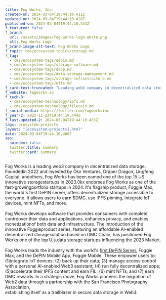 ```yaml
---
title: Fog Works, Inc.
created-on: 2024-03-04T19:44:10.411Z
updated-on: 2024-03-04T19:44:10.420Z
published-on: 2024-03-04T19:44:10.434Z
f_featured: false
f_brand:
  url: /assets/images/fog-works-logo-white.png
  alt: Fog Works Logo
f_brand-image-alt-text: Fog Works Logo
f_topic: cms/ecosystem-topics/storage.md
f_tag:
  - cms/ecosystem-tags/depin.md
  - cms/ecosystem-tags/storage-software.md
  - cms/ecosystem-tags/dapp.md
  - cms/ecosystem-tags/data-storage-management.md
  - cms/ecosystem-tags/storage-infrastructure.md
  - cms/ecosystem-tags/nfts.md
f_card-text-truncated: "Leading web3 company in decentralized data storage. "
f_website: fogworks.io
f_tech-3:
  - cms/ecosystem-technology/ipfs.md
  - cms/ecosystem-technology/filecoin.md
f_social-media: https://twitter.com/fogworksinc
f_year-2: 2022-11-22T19:44:10.444Z
f_last-updated-2: 2024-03-04T19:44:10.455Z
tags: ecosystem-projects
layout: "[ecosystem-projects].html"
date: 2024-03-04T19:44:10.466Z
seo:
  noindex: false
  twitter:title: summary
  twitter:card: summary
---
```

Fog Works is a leading web3 company in decentralized data storage. Foundedin 2022 and invested by Okx Ventures, Draper Dragon, Lingfeng Capital, andothers, Fog Works has been named one of the top 15 US innovative storagestartups in 2023.0kx endorses Fog Works as one of the fast-growingportfolio startups in 2024. lt's flagship product, Foggie Max, the world's first DePIN server, offers decentralized storage accessible to everyone. lt allows users to earn $DMC, use IPFS pinning, integrate loT devices, mint NFTs, and more.\
\
Fog Works develops software that provides consumers with complete controover their data and applications, enhances privacy, and enables monetizationof both data and infrastructure. The introduction of the innovative Foggieproduct series, featuring an affordable Al-enabled decentralized storagesolution based on DMC Chain, has positioned Fog Works one of the top U.s.data storage startups influencing the 2023 Market.\
\
Fog Works leads the industry with the world's [first DePIN Server](https://fogworks.io/our-products/foggie-max/), Foggie Max, and the DePIN Mobile App, Foggie Mobile. These empower users to: (1)integrate loT devices; (2) back up their data; (3) manage access control with a personal Al-enabled Web3 assistant; (4) run fully decentralized apps; (5)accelerate their IPFS content and earn FIL; (6) mint NFTs; and (7) earn DMC rewards. In a strategic move, Fog Works pioneers the migration of Web2 data through a partnership with the San Francisco Photography Association,\
establishing itself as a trailblazer in secure data storage in Web3.